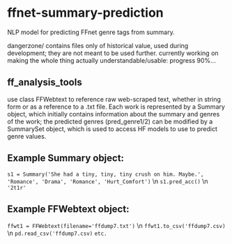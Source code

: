 # ffnet-summary-prediction
NLP model for predicting FFnet genre tags from summary.

dangerzone/ contains files only of historical value, used during development; they are not meant to be used further. 
currently working on making the whole thing actually understandable/usable: progress 90%...

## ff_analysis_tools
use class FFWebtext to reference raw web-scraped text, whether in string form or as a reference to a .txt file. Each work is represented by a Summary object, which initially contains information about the summary and genres of the work; the predicted genres (pred_genre1/2) can be modified by a SummarySet object, which is used to access HF models to use to predict genre values.

## Example Summary object:
```s1 = Summary('She had a tiny, tiny, tiny crush on him. Maybe.', 'Romance', 'Drama', 'Romance', 'Hurt_Comfort')``` \n
```s1.pred_acc()``` \n
```'2t1r'```

## Example FFWebtext object:
```ffwt1 = FFWebtext(filename='ffdump7.txt')``` \n
```ffwt1.to_csv('ffdump7.csv)``` \n
```pd.read_csv('ffdump7.csv)```
```etc.```
